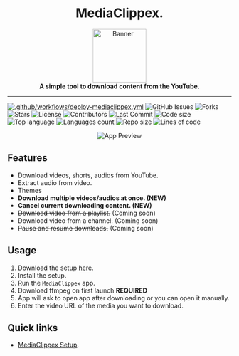 ﻿<div align="center">
  <h1>MediaClippex.</h1>
  <img src="https://raw.githubusercontent.com/pitzzahh/MediaClippex/main/MediaClippex/Resources/Icon.ico" alt="Banner" width="120" />
  <br>  
  <b>A simple tool to download content from the YouTube.</b>
</div>

___

[![.github/workflows/deploy-mediaclippex.yml](https://github.com/pitzzahh/MediaClippex/actions/workflows/deploy-mediaclippex.yml/badge.svg)](https://github.com/pitzzahh/MediaClippex/actions/workflows/deploy-mediaclippex.yml)
![GitHub Issues](https://img.shields.io/github/issues/pitzzahh/MediaClippex)
![Forks](https://img.shields.io/github/forks/pitzzahh/MediaClippex)
![Stars](https://img.shields.io/github/stars/pitzzahh/MediaClippex)
![License](https://img.shields.io/github/license/pitzzahh/MediaClippex)
![Contributors](https://img.shields.io/github/contributors/pitzzahh/MediaClippex)
![Last Commit](https://img.shields.io/github/last-commit/pitzzahh/MediaClippex)
![Code size](https://img.shields.io/github/languages/code-size/pitzzahh/MediaClippex)
![Top language](https://img.shields.io/github/languages/top/pitzzahh/MediaClippex)
![Languages count](https://img.shields.io/github/languages/count/pitzzahh/MediaClippex)
![Repo size](https://img.shields.io/github/repo-size/pitzzahh/MediaClippex)
![Lines of code](https://img.shields.io/tokei/lines/github/pitzzahh/MediaClippex?label=lines%20of%20code)

<div align="center">
  <img src="preview.gif" alt="App Preview" />
</div>

## Features
- Download videos, shorts, audios from YouTube.
- Extract audio from video.
- Themes
- **Download multiple videos/audios at once. (NEW)**
- **Cancel current downloading content. (NEW)** 
- ~~Download video from a playlist.~~ (Coming soon)
- ~~Download video from a channel.~~ (Coming soon)
- ~~Pause and resume downloads.~~ (Coming soon)


## Usage

1. Download the setup [here](https://github.com/pitzzahh/MediaClippex/releases/download/1.2.14.39/MediaClippexSetup.exe).
2. Install the setup.
3. Run the `MediaClippex` app.
4. Download ffmpeg on first launch **REQUIRED**
5. App will ask to open app after downloading or you can open it manually.
6. Enter the video URL of the media you want to download.

## Quick links
- [MediaClippex Setup](https://github.com/pitzzahh/MediaClippex/releases/download/1.2.14.39/MediaClippexSetup.exe).
